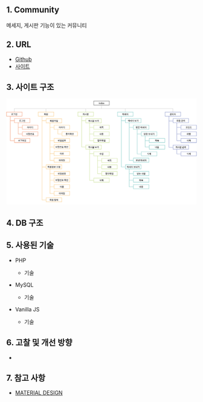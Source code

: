 
## 1. Community
메세지, 게시판 기능이 있는 커뮤니티 

## 2. URL
* [Github](https://github.com/pic22ti/pic22ti.github.io/tree/master/portfolio/php)
* [사이트](http://pic22ti.dothome.co.kr/mysite/php/index.php)

## 3. 사이트 구조
![sitemap_php](/portfolio/php/sitemap_php.jpg)

## 4. DB 구조

## 5. 사용된 기술
* PHP
  - 기술

* MySQL
  - 기술

* Vanilla JS
  - 기술

## 6. 고찰 및 개선 방향
* 

## 7. 참고 사항
* [MATERIAL DESIGN](https://material.io/resources/icons/?style=baseline)
